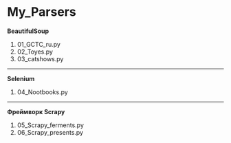 # My_Parsers
**BeautifulSoup**
1. 01_GCTC_ru.py
2. 02_Toyes.py
3. 03_catshows.py
---

**Selenium**
1. 04_Nootbooks.py

---
**Фреймворк Scrapy**
1. 05_Scrapy_ferments.py
2. 06_Scrapy_presents.py
